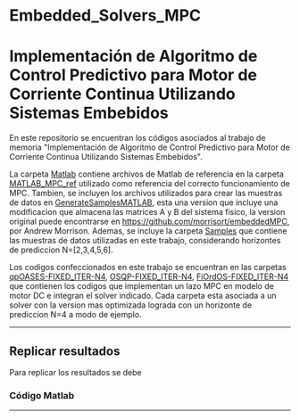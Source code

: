 # Embedded_Solvers_MPC

#     Implementación de Algoritmo de Control Predictivo para Motor de Corriente Continua Utilizando Sistemas Embebidos


En este repositorio se encuentran los códigos asociados al trabajo de memoria "Implementación de Algoritmo de Control Predictivo para Motor de Corriente Continua Utilizando Sistemas Embebidos".

La carpeta [Matlab](Matlab) contiene archivos de Matlab de referencia en la carpeta [MATLAB_MPC_ref](MATLAB_MPC_ref) utilizado como referencia del correcto funcionamiento de MPC. Tambien, se incluyen los archivos utilizados para crear las muestras de datos en [GenerateSamplesMATLAB](GenerateSamplesMATLAB), esta una version que incluye una modificacion que almacena las matrices A y B del sistema fisico, la version original puede encontrarse en https://github.com/morrisort/embeddedMPC, por Andrew Morrison. Ademas, se incluye la carpeta [Samples](samples) que contiene las muestras de datos utilizadas en este trabajo, considerando horizontes de prediccion N=[2,3,4,5,6].

Los codigos confeccionados en este trabajo se encuentran en las carpetas [qpOASES-FIXED_ITER-N4](qpOASES-FIXED_ITER-N4), [OSQP-FIXED_ITER-N4](OSQP-FIXED_ITER-N4), [FiOrdOS-FIXED_ITER-N4](FiOrdOS-FIXED_ITER-N4) que contienen los codigos que implementan un lazo MPC en modelo de motor DC e integran el solver indicado. Cada carpeta esta asociada a un solver con la version mas optimizada lograda con un horizonte de prediccion N=4 a modo de ejemplo. 

---

## Replicar resultados

Para replicar los resultados se debe 

### Código Matlab



---
